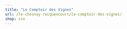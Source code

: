 ```yaml
---
title: "Le Comptoir des Vignes"
url: /le-chesnay-rocquencourt/le-comptoir-des-vignes/
shop: vin
---
```

